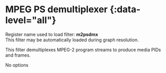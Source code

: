 <!-- automatically generated - do not edit, patch gpac/applications/gpac/gpac.c -->

# MPEG PS demultiplexer  {:data-level="all"}  
  
Register name used to load filter: __m2psdmx__  
This filter may be automatically loaded during graph resolution.  
  
This filter demultiplexes MPEG-2 program streams to produce media PIDs and frames.  
  
No options  
  
